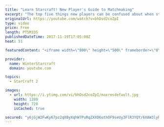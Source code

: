 ```yaml
---
title: "Learn Starcraft! New Player's Guide to Matchmaking"
excerpt: "The top five things new players can be confused about when starting off playing Starcraft 2!"
originalUrl: https://youtube.com/watch?v=bhDsd2coZpI
type: video
price: Free
length: PT5M33S
publishedDateTime: 2017-11-19T17:05:00Z
heat: 51

featuredContent: "<iframe width=\"800\" height=\"500\" frameborder=\"0\" src=\"https://www.youtube.com/embed/bhDsd2coZpI\" allow=\"accelerometer; autoplay; encrypted-media; gyroscope; picture-in-picture\" allowfullscreen></iframe>"

provider:
  name: WinterStarcraft
  domain: youtube.com

topics:
  - StarCraft 2

images:
  - url: https://i.ytimg.com/vi/bhDsd2coZpI/maxresdefault.jpg
    width: 1280
    height: 720
    isCached: true

secured: "y6jGjW2FwKy67pz2qXByXqhW7PuRqZXXD6uthOF9seUy3FlR3YQY/6XAW3lyhyvCX01I90ektSbufyVhhgQaQ/aQ4tm+4L2HK6K9l8tBPR2G7ObYubRkbXXnRgFhU+NcRm9yNeSzseR+qeu8dhhzF8/2WPSJGz/ybtusK9+nEzbhxNuu+xO8oSRITOLmFwAzTYj0Xgq12z/seJk6S40mbOwBdowiQGAjaX2c7DNB3GVa31K9sZCKIGJW5yEhCmcQzpTZf7tMRqP6DoXTieCcnycYe6iNyaBmhXPhI70a45pb7KihXoTIeCS5IvGC3q8SfpHvMqZ5GG+mpquFmPKeW3IU+NH4z3PZexW92LoAzysor4I0lGWnzqpX260xMy0kRsqFDPWTDkx0sBeO4bpTJgC4KHtdn0imWSu4B3dzGP8=;vuCz4vvxDiduX1BbzU793A=="
---
```


